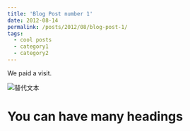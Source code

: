```yaml
---
title: 'Blog Post number 1'
date: 2012-08-14
permalink: /posts/2012/08/blog-post-1/
tags:
  - cool posts
  - category1
  - category2
---
```


We paid a visit.

![替代文本](../images/bio-photo.jpg)


You can have many headings
======
